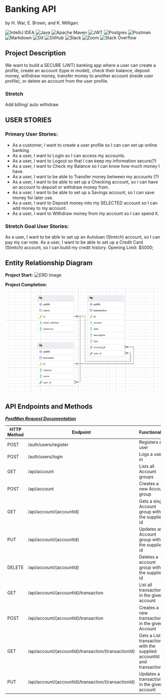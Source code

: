 # Banking API

by H. War, E. Brown, and K. Milligan.

![IntelliJ IDEA](https://img.shields.io/badge/IntelliJIDEA-000000.svg?style=for-the-badge&logo=intellij-idea&logoColor=white)
![Java](https://img.shields.io/badge/java-%23ED8B00.svg?style=for-the-badge&logo=java&logoColor=white)
![Apache Maven](https://img.shields.io/badge/Apache%20Maven-C71A36?style=for-the-badge&logo=Apache%20Maven&logoColor=white)
![JWT](https://img.shields.io/badge/JWT-black?style=for-the-badge&logo=JSON%20web%20tokens)
![Postgres](https://img.shields.io/badge/postgres-%23316192.svg?style=for-the-badge&logo=postgresql&logoColor=white)
![Postman](https://img.shields.io/badge/Postman-FF6C37?style=for-the-badge&logo=postman&logoColor=white)
![Markdown](https://img.shields.io/badge/markdown-%23000000.svg?style=for-the-badge&logo=markdown&logoColor=white)
![Git](https://img.shields.io/badge/git-%23F05033.svg?style=for-the-badge&logo=git&logoColor=white)
![GitHub](https://img.shields.io/badge/github-%23121011.svg?style=for-the-badge&logo=github&logoColor=white)
![Slack](https://img.shields.io/badge/Slack-4A154B?style=for-the-badge&logo=slack&logoColor=white)
![Zoom](https://img.shields.io/badge/Zoom-2D8CFF?style=for-the-badge&logo=zoom&logoColor=white)
![Stack Overflow](https://img.shields.io/badge/-Stackoverflow-FE7A16?style=for-the-badge&logo=stack-overflow&logoColor=white)


## Project Description

We want to build a SECURE (JWT) banking app where a user can create a profile, create an account (type in model), check their balance, deposit money, withdraw money, transfer money to another account (inside user profile), or delete an account from the user profile.

### Stretch

Add billing/ auto withdraw


## USER STORIES

### Primary User Stories:

- As a customer, I want to create a user profile so I can can set up online banking.
- As a user, I want to Login so I can access my accounts.
- As a user, I want to Logout so that I can keep my information secure(?)
- As a user, I want to Check my Balance so I can know how much money I have.
- As a user, I want to be able to Transfer money between my accounts (?)
- As a user, I want to be able to set up a Checking account, so I can have an account to deposit or withdraw money from.
- As a user, I want to be able to set up a Savings account, so I can save money for later use.
- As a user, I want to Deposit money into my SELECTED account so I can add money to my account.
- As a user, I want to Withdraw money from my account so I can spend it.

### Stretch Goal User Stories:

As a user, I want to be able to set up an Autoloan (Stretch) account, so I can pay my car note. As a user, I want to be
able to set up a Credit Card (Stretch) account, so I can build my credit history. Opening Limit: $5000;

## Entity Relationship Diagram 

**Project Start:**
![ERD Image](https://raw.githubusercontent.com/Kieran815/unit-2-project/main/banking%20app.drawio.png "test text")

**Project Completion:**
![Unit 2 Banking Api Project Entity Relationship Diagram](Unit2FinalERD.png)


## API Endpoints and Methods

[***PostMan Request Documentation***](https://documenter.getpostman.com/view/13909137/UVXeqxVH)

| HTTP Method | Endpoint                                             | Functionality                                                             | Access  |
|-------------|------------------------------------------------------|---------------------------------------------------------------------------|---------|
| POST        | /auth/users/register                                 | Registers a user                                                          | PUBLIC  |
| POST        | /auth/users/login                                    | Logs a user in                                                            | PUBLIC  |
| GET         | /api/account                                         | Lists all Account groups                                                  | PRIVATE |
| POST        | /api/account                                         | Creates a new Account group                                               | PRIVATE |
| GET         | /api/account/{accountId}                             | Gets a single Account group with the supplied id                          | PRIVATE |
| PUT         | /api/account/{accountId}                             | Updates an Account group with the supplied id                             | PRIVATE |
| DELETE      | /api/account/{accountId}                             | Deletes a account group with the supplied id                              | PRIVATE |
| GET         | /api/account/{accountId}/transaction                 | List all transactions in the given account                                | PRIVATE |
| POST        | /api/account/{accountId}/transaction                 | Creates a new transaction in the given Account                            | PRIVATE |
| GET         | /api/account/{accountId}/transaction/{transactionId} | Gets a List of transactions with the supplied accountId and transactionId | PRIVATE |
| PUT         | /api/account/{accountId}/transaction/{transactionId} | Updates a transaction in the given account                                | PRIVATE |


